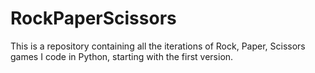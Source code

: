 # RockPaperScissors
This is a repository containing all the iterations of Rock, Paper, Scissors games I code in Python, starting with the first version.
